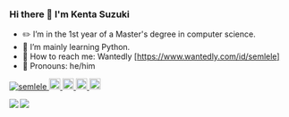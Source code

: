 ### Hi there 👋 I'm Kenta Suzuki

- ✏️ I’m in the 1st year of a Master's degree in computer science.
- 🌱 I’m mainly learning Python.
- 📮 How to reach me: Wantedly [https://www.wantedly.com/id/semlele]
- 🕺 Pronouns: he/him

<p align="left"> 
  <a href="https://github.com/semlele/semlele/">
    <img src="https://komarev.com/ghpvc/?username=semlele" alt="semlele" />
  </a>
  <a href="http://twitter.com/suzu_bofetada">
    <img height="20" src="https://img.shields.io/twitter/follow/suzu_bofetada?label=Twitter&logo=twitter&style=flat" />
  </a>
  <a href="https://github.com/semlele">
    <img height="20" src="https://img.shields.io/github/followers/semlele?label=follow&logo=github&style=flat" />
  </a>
  <a href="http://qiita.com/SK_osushi">
    <img height="20" src="https://qiita-badge.apiapi.app/s/SK_osushi/posts.svg" />
  </a>
  <//qiita.com/SK_osushi">
    <img height="20" src="https://qiita-badge.apiapi.app/s/SK_osushi/contributions.svg" />
  </a>
</p>

  
  
<a href="https://github.com/anuraghazra/github-readme-stats">
  <img align="left" src="https://github-readme-stats.vercel.app/api?username=semlele&count_private=true&show_icons=true&theme=panda" />
</a>
<a href="https://github.com/anuraghazra/github-readme-stats">
  <img align="left" src="https://github-readme-stats.vercel.app/api/top-langs/?username=semlele&theme=panda" />
</a>

